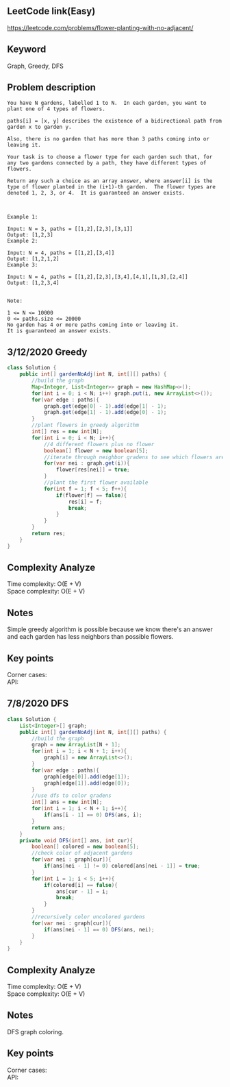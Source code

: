 ## LeetCode link(Easy)
https://leetcode.com/problems/flower-planting-with-no-adjacent/

## Keyword
Graph, Greedy, DFS

## Problem description
```
You have N gardens, labelled 1 to N.  In each garden, you want to plant one of 4 types of flowers.

paths[i] = [x, y] describes the existence of a bidirectional path from garden x to garden y.

Also, there is no garden that has more than 3 paths coming into or leaving it.

Your task is to choose a flower type for each garden such that, for any two gardens connected by a path, they have different types of flowers.

Return any such a choice as an array answer, where answer[i] is the type of flower planted in the (i+1)-th garden.  The flower types are denoted 1, 2, 3, or 4.  It is guaranteed an answer exists.

 

Example 1:

Input: N = 3, paths = [[1,2],[2,3],[3,1]]
Output: [1,2,3]
Example 2:

Input: N = 4, paths = [[1,2],[3,4]]
Output: [1,2,1,2]
Example 3:

Input: N = 4, paths = [[1,2],[2,3],[3,4],[4,1],[1,3],[2,4]]
Output: [1,2,3,4]
 

Note:

1 <= N <= 10000
0 <= paths.size <= 20000
No garden has 4 or more paths coming into or leaving it.
It is guaranteed an answer exists.
```


## 3/12/2020 Greedy

```java
class Solution {
    public int[] gardenNoAdj(int N, int[][] paths) {
        //build the graph
        Map<Integer, List<Integer>> graph = new HashMap<>();
        for(int i = 0; i < N; i++) graph.put(i, new ArrayList<>());
        for(var edge : paths){
            graph.get(edge[0] - 1).add(edge[1] - 1);
            graph.get(edge[1] - 1).add(edge[0] - 1);
        }
        //plant flowers in greedy algorithm
        int[] res = new int[N];
        for(int i = 0; i < N; i++){
            //4 different flowers plus no flower
            boolean[] flower = new boolean[5];
            //iterate through neighbor gradens to see which flowers are planted already
            for(var nei : graph.get(i)){
                flower[res[nei]] = true;
            }
            //plant the first flower available
            for(int f = 1; f < 5; f++){
                if(flower[f] == false){
                    res[i] = f;
                    break;
                }
            }
        }
        return res;
    }
}
```

## Complexity Analyze
Time complexity: O(E + V)\
Space complexity: O(E + V)

## Notes
Simple greedy algorithm is possible because we know there's an answer and each garden has less neighbors than possible flowers.

## Key points
Corner cases: \
API: 

## 7/8/2020 DFS

```java
class Solution {
    List<Integer>[] graph;
    public int[] gardenNoAdj(int N, int[][] paths) {
        //build the graph
        graph = new ArrayList[N + 1];
        for(int i = 1; i < N + 1; i++){
            graph[i] = new ArrayList<>();
        }
        for(var edge : paths){
            graph[edge[0]].add(edge[1]);
            graph[edge[1]].add(edge[0]);
        }
        //use dfs to color gradens
        int[] ans = new int[N];
        for(int i = 1; i < N + 1; i++){
            if(ans[i - 1] == 0) DFS(ans, i);
        }
        return ans;
    }
    private void DFS(int[] ans, int cur){
        boolean[] colored = new boolean[5];
        //check color of adjacent gardens
        for(var nei : graph[cur]){
            if(ans[nei - 1] != 0) colored[ans[nei - 1]] = true;
        }
        for(int i = 1; i < 5; i++){
            if(colored[i] == false){
                ans[cur - 1] = i;
                break;
            }
        }
        //recursively color uncolored gardens
        for(var nei : graph[cur]){
            if(ans[nei - 1] == 0) DFS(ans, nei);
        }
    }
}
```

## Complexity Analyze
Time complexity: O(E + V)\
Space complexity: O(E + V)

## Notes
DFS graph coloring.

## Key points
Corner cases: \
API: 